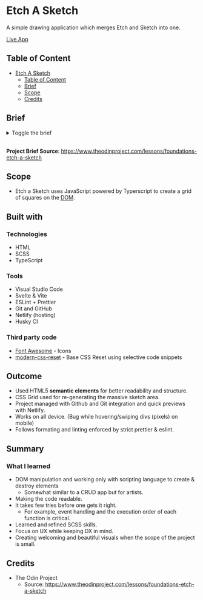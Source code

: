 <!-- markdownlint-disable MD001 MD033 -->

# Etch A Sketch

A simple drawing application which merges Etch and Sketch into one.

[Live App](https://etchersketcher.netlify.app/)

## Table of Content

- [Etch A Sketch](#etch-a-sketch)
  - [Table of Content](#table-of-content)
  - [Brief](#brief)
  - [Scope](#scope)
  - [Credits](#credits)

## Brief

<details>
<summary>Toggle the brief</summary>

Source: <https://www.theodinproject.com/lessons/foundations-etch-a-sketch>

- Create a webpage with a 16x16 grid of square divs.

- Create the divs using JavaScript. Don’t try making them by hand with copy and pasting in your HTML file!
- It’s best to put your grid squares inside another “container” div (which can go directly in your HTML).

- Set up a “hover” effect so that the grid divs change color when your mouse passes over them, leaving a (pixelated) trail through your grid like a pen would. <!-- cspell: disable-line -->

- Add a button to the top of the screen that will send the user a popup asking for the number of squares per side for the new grid. Once entered, the existing grid should be removed and a new grid should be generated in the same total space as before (e.g. 960px wide) so that you’ve got a new sketch pad

  - Set the limit for the user input to a maximum of 100
  - Set the limit for the user input to a maximum of 100

- (Optional): Instead of just changing the color of a square from black to white (for example), have each pass through with the mouse change it to a completely random RGB value. Then try having each pass just add another 10% of black to it so that only after 10 passes is the square completely black.

</details>

<br/>

**Project Brief Source**: <https://www.theodinproject.com/lessons/foundations-etch-a-sketch>

## Scope

- Etch a Sketch uses JavaScript powered by Typerscript to create a grid of squares on the <abbr title="Document Object Model">DOM</abbr>.

## Built with

### Technologies

- HTML
- SCSS
- TypeScript

### Tools

- Visual Studio Code
- Svelte & Vite
- ESLint + Prettier
- Git and GitHub
- Netlify (hosting)
- Husky CI

### Third party code

- [Font Awesome](https://fontawesome.com) - Icons
- [modern-css-reset](https://piccalil.li/blog/a-modern-css-reset/) - Base CSS Reset using selective code snippets

## Outcome

- Used HTML5 **semantic elements** for better readability and structure.
- CSS Grid used for re-generating the massive sketch area.
- Project managed with Github and Git integration and quick previews with Netlify.
- Works on all device. (Bug while hovering/swiping divs (pixels) on mobile)
- Follows formating and linting enforced by strict prettier & eslint.

## Summary

### What I learned

- DOM manipulation and working only with scripting language to create & destroy elements
  - Somewhat similar to a CRUD app but for artists.
- Making the code readable.
- It takes few tries before one gets it right.
  - For example, event handling and the execution order of each function is critical.
- Learned and refined SCSS skills.
- Focus on UX while keeping DX in mind.
- Creating welcoming and beautiful visuals when the scope of the project is small.

## Credits

- The Odin Project
  - Source: <https://www.theodinproject.com/lessons/foundations-etch-a-sketch>
